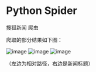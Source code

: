 ﻿# Python Spider
搜狐新闻 爬虫

爬取的部分结果如下图：

![image](https://github.com/UItraman/spider/raw/master/screenshots/01.png)
![image](https://github.com/UItraman/spider/raw/master/screenshots/02.png)
![image](https://github.com/UItraman/spider/raw/master/screenshots/03.png)

（左边为相对路径，右边是新闻标题）
